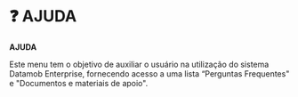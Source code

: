 # ❓ AJUDA

**AJUDA**

Este menu tem o objetivo de auxiliar o usuário na utilização do sistema Datamob Enterprise, fornecendo acesso a uma lista “Perguntas Frequentes" e "Documentos e materiais de apoio".

